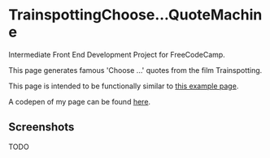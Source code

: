 # TrainspottingChoose...QuoteMachine
Intermediate Front End Development Project for FreeCodeCamp.

This page generates famous 'Choose ...' quotes from the film Trainspotting.

This page is intended to be functionally similar to [this example page](https://codepen.io/freeCodeCamp/full/ONjoLe). 

A codepen of my page can be found [here](https://codepen.io/vanillaSlice/full/qmyyKL/).

## Screenshots
TODO